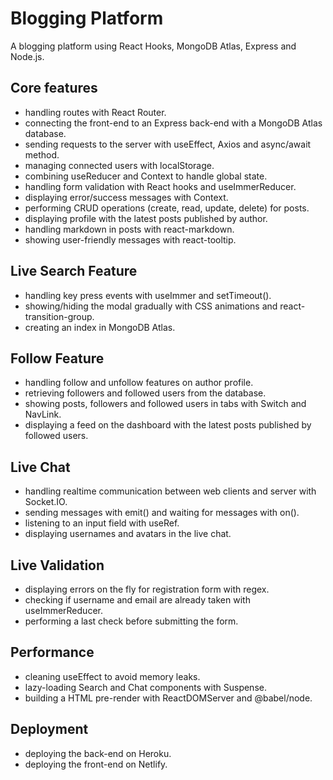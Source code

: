 # Blogging Platform

A blogging platform using React Hooks, MongoDB Atlas, Express and Node.js.

## Core features

- handling routes with React Router.
- connecting the front-end to an Express back-end with a MongoDB Atlas database.
- sending requests to the server with useEffect, Axios and async/await method.
- managing connected users with localStorage.
- combining useReducer and Context to handle global state.
- handling form validation with React hooks and useImmerReducer.
- displaying error/success messages with Context.
- performing CRUD operations (create, read, update, delete) for posts.
- displaying profile with the latest posts published by author.
- handling markdown in posts with react-markdown.
- showing user-friendly messages with react-tooltip.

## Live Search Feature

- handling key press events with useImmer and setTimeout().
- showing/hiding the modal gradually with CSS animations and react-transition-group.
- creating an index in MongoDB Atlas.

## Follow Feature

- handling follow and unfollow features on author profile.
- retrieving followers and followed users from the database.
- showing posts, followers and followed users in tabs with Switch and NavLink.
- displaying a feed on the dashboard with the latest posts published by followed users.

## Live Chat

- handling realtime communication between web clients and server with Socket.IO.
- sending messages with emit() and waiting for messages with on().
- listening to an input field with useRef.
- displaying usernames and avatars in the live chat.

## Live Validation

- displaying errors on the fly for registration form with regex.
- checking if username and email are already taken with useImmerReducer.
- performing a last check before submitting the form.

## Performance

- cleaning useEffect to avoid memory leaks.
- lazy-loading Search and Chat components with Suspense.
- building a HTML pre-render with ReactDOMServer and @babel/node.

## Deployment

- deploying the back-end on Heroku.
- deploying the front-end on Netlify.
